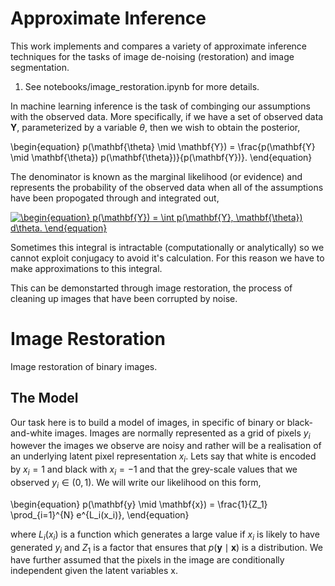 # Approximate Inference

This work implements and compares a variety of approximate inference techniques for the tasks of image de-noising (restoration) and image segmentation.

1. See notebooks/image_restoration.ipynb for more details.

In machine learning inference is the task of combinging our assumptions with the observed data. More specifically, if we have a set of observed data $\mathbf{Y}$, parameterized by a variable $\theta$, then we wish to obtain the posterior,

\begin{equation}
p(\mathbf{\theta} \mid \mathbf{Y}) = \frac{p(\mathbf{Y} \mid \mathbf{\theta}) p(\mathbf{\theta})}{p(\mathbf{Y})}.
\end{equation}

The denominator is known as the marginal likelihood (or evidence) and represents the probability of the observed data when all of the assumptions have been propogated through and integrated out,

<a href="https://www.codecogs.com/eqnedit.php?latex=\begin{equation}&space;p(\mathbf{Y})&space;=&space;\int&space;p(\mathbf{Y},&space;\mathbf{\theta})&space;d\theta.&space;\end{equation}" target="_blank"><img src="https://latex.codecogs.com/png.latex?\begin{equation}&space;p(\mathbf{Y})&space;=&space;\int&space;p(\mathbf{Y},&space;\mathbf{\theta})&space;d\theta.&space;\end{equation}" title="\begin{equation} p(\mathbf{Y}) = \int p(\mathbf{Y}, \mathbf{\theta}) d\theta. \end{equation}" /></a>

Sometimes this integral is intractable (computationally or analytically) so we cannot exploit conjugacy to avoid it's calculation. For this reason we have to make approximations to this integral.

This can be demonstarted through image restoration, the process of cleaning up images that have been corrupted by noise. 

# Image Restoration
Image restoration of binary images.

## The Model
Our task here is to build a model of images, in specific of binary or black-and-white images. Images are normally represented as a grid of pixels $y_i$ however the images we observe are noisy and rather will be a realisation of an underlying latent pixel representation $x_i$. Lets say that white is encoded by $x_i = 1$ and black with $x_i = −1$ and that the grey-scale values that we observed $y_i \in (0, 1)$. We will write our likelihood on this form,

\begin{equation}
p(\mathbf{y} \mid \mathbf{x}) = \frac{1}{Z_1} \prod_{i=1}^{N} e^{L_i(x_i)},
\end{equation}

where $L_i(x_i)$ is a function which generates a large value if $x_i$ is likely to have generated $y_i$ and $Z_1$ is a factor that ensures that $p(\mathbf{y} \mid \mathbf{x})$ is a distribution. We have further assumed that the pixels in the image are conditionally independent given the latent variables x.
